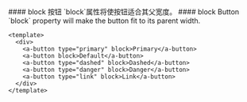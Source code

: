 <cn>
#### block 按钮
`block`属性将使按钮适合其父宽度。
</cn>

<us>
#### block Button
`block` property will make the button fit to its parent width.
</us>

```tpl
<template>
  <div>
    <a-button type="primary" block>Primary</a-button>
    <a-button block>Default</a-button>
    <a-button type="dashed" block>Dashed</a-button>
    <a-button type="danger" block>Danger</a-button>
    <a-button type="link" block>Link</a-button>
  </div>
</template>
```
